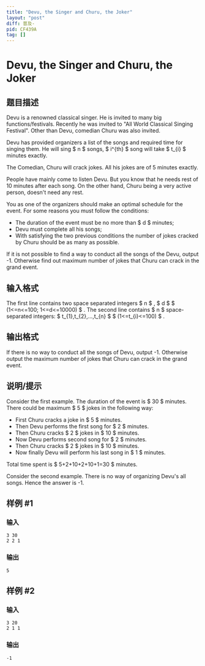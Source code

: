 ```yaml
---
title: "Devu, the Singer and Churu, the Joker"
layout: "post"
diff: 普及-
pid: CF439A
tag: []
---
```


# Devu, the Singer and Churu, the Joker

## 题目描述

Devu is a renowned classical singer. He is invited to many big functions/festivals. Recently he was invited to "All World Classical Singing Festival". Other than Devu, comedian Churu was also invited.

Devu has provided organizers a list of the songs and required time for singing them. He will sing $ n $ songs, $ i^{th} $ song will take $ t_{i} $ minutes exactly.

The Comedian, Churu will crack jokes. All his jokes are of 5 minutes exactly.

People have mainly come to listen Devu. But you know that he needs rest of 10 minutes after each song. On the other hand, Churu being a very active person, doesn't need any rest.

You as one of the organizers should make an optimal sсhedule for the event. For some reasons you must follow the conditions:

- The duration of the event must be no more than $ d $ minutes;
- Devu must complete all his songs;
- With satisfying the two previous conditions the number of jokes cracked by Churu should be as many as possible.

If it is not possible to find a way to conduct all the songs of the Devu, output -1. Otherwise find out maximum number of jokes that Churu can crack in the grand event.

## 输入格式

The first line contains two space separated integers $ n $ , $ d $ $ (1<=n<=100; 1<=d<=10000) $ . The second line contains $ n $ space-separated integers: $ t_{1},t_{2},...,t_{n} $ $ (1<=t_{i}<=100) $ .

## 输出格式

If there is no way to conduct all the songs of Devu, output -1. Otherwise output the maximum number of jokes that Churu can crack in the grand event.

## 说明/提示

Consider the first example. The duration of the event is $ 30 $ minutes. There could be maximum $ 5 $ jokes in the following way:

- First Churu cracks a joke in $ 5 $ minutes.
- Then Devu performs the first song for $ 2 $ minutes.
- Then Churu cracks $ 2 $ jokes in $ 10 $ minutes.
- Now Devu performs second song for $ 2 $ minutes.
- Then Churu cracks $ 2 $ jokes in $ 10 $ minutes.
- Now finally Devu will perform his last song in $ 1 $ minutes.

Total time spent is $ 5+2+10+2+10+1=30 $ minutes.

Consider the second example. There is no way of organizing Devu's all songs. Hence the answer is -1.

## 样例 #1

### 输入

```
3 30
2 2 1

```

### 输出

```
5

```

## 样例 #2

### 输入

```
3 20
2 1 1

```

### 输出

```
-1

```

